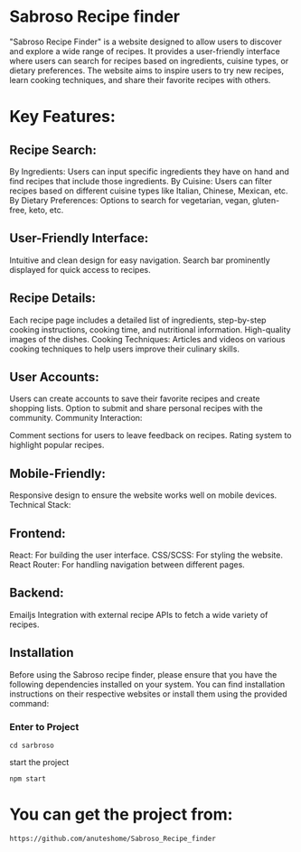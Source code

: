 # Sabroso Recipe finder

"Sabroso Recipe Finder" is a website designed to allow users to discover and explore a wide range of recipes. It provides a user-friendly interface where users can search for recipes based on ingredients, cuisine types, or dietary preferences. The website aims to inspire users to try new recipes, learn cooking techniques, and share their favorite recipes with others.

# Key Features:

## Recipe Search:

By Ingredients:
Users can input specific ingredients they have on hand and find recipes that include those ingredients.
By Cuisine: Users can filter recipes based on different cuisine types like Italian, Chinese, Mexican, etc.
By Dietary Preferences: Options to search for vegetarian, vegan, gluten-free, keto, etc.

## User-Friendly Interface:

Intuitive and clean design for easy navigation.
Search bar prominently displayed for quick access to recipes.

## Recipe Details:

Each recipe page includes a detailed list of ingredients, step-by-step cooking instructions, cooking time, and nutritional information.
High-quality images of the dishes.
Cooking Techniques:
Articles and videos on various cooking techniques to help users improve their culinary skills.

## User Accounts:

Users can create accounts to save their favorite recipes and create shopping lists.
Option to submit and share personal recipes with the community.
Community Interaction:

Comment sections for users to leave feedback on recipes.
Rating system to highlight popular recipes.

## Mobile-Friendly:

Responsive design to ensure the website works well on mobile devices.
Technical Stack:

## Frontend:

React: For building the user interface.
CSS/SCSS: For styling the website.
React Router: For handling navigation between different pages.

## Backend:

Emailjs
Integration with external recipe APIs to fetch a wide variety of recipes.

## Installation

Before using the Sabroso recipe finder, please ensure that you have the following dependencies installed on your system. You can find installation instructions on their respective websites or install them using the provided command:

### Enter to Project

```
cd sarbroso
```

start the project

```
npm start
```

# You can get the project from:

```
https://github.com/anuteshome/Sabroso_Recipe_finder
```
